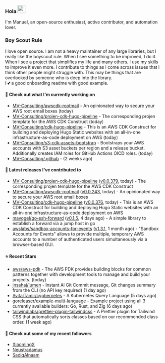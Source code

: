 ### Hola <img src="https://media.giphy.com/media/hvRJCLFzcasrR4ia7z/giphy.gif" width="25px">

I'm Manuel, an open-source enthusiast, active contributor, and automation lover.

### Boy Scout Rule

I love open source. I am not a heavy maintainer of any large libraries, but I really like the boyscout rule. 
When I see something to be improved, I do it. When I see a project
that simplifies my life and many others. I use my skills to improve it even more.
I contribute to things as I come across issues that I think other people might struggle with. 
This may be things that are overlooked by someone who is deep into the library.  
I 💕 a good onboarding readme with good example.



#### 👷 Check out what I'm currently working on

- [MV-Consulting/awscdk-rootmail](https://github.com/MV-Consulting/awscdk-rootmail) - An opinionated way to secure your AWS root email boxes (today)
- [MV-Consulting/projen-cdk-hugo-pipeline](https://github.com/MV-Consulting/projen-cdk-hugo-pipeline) - The corresponding projen template for the AWS CDK Construct (today)
- [MV-Consulting/cdk-hugo-pipeline](https://github.com/MV-Consulting/cdk-hugo-pipeline) - This is an AWS CDK Construct for building and deploying Hugo Static websites with an all-in-one infrastructure-as-code deployment on AWS (today)
- [MV-Consulting/s3-cdk-assets-bootstrap](https://github.com/MV-Consulting/s3-cdk-assets-bootstrap) - Bootstraps your AWS accounts with S3 asset buckets per region and a release bucket. Additionally creates IAM roles for GitHub Actions OICD roles. (today)
- [MV-Consulting/.github](https://github.com/MV-Consulting/.github) -  (2 weeks ago)

#### 🔭 Latest releases I've contributed to

- [MV-Consulting/projen-cdk-hugo-pipeline](https://github.com/MV-Consulting/projen-cdk-hugo-pipeline) ([v0.0.379](https://github.com/MV-Consulting/projen-cdk-hugo-pipeline/releases/tag/v0.0.379), today) - The corresponding projen template for the AWS CDK Construct
- [MV-Consulting/awscdk-rootmail](https://github.com/MV-Consulting/awscdk-rootmail) ([v0.0.243](https://github.com/MV-Consulting/awscdk-rootmail/releases/tag/v0.0.243), today) - An opinionated way to secure your AWS root email boxes
- [MV-Consulting/cdk-hugo-pipeline](https://github.com/MV-Consulting/cdk-hugo-pipeline) ([v0.0.376](https://github.com/MV-Consulting/cdk-hugo-pipeline/releases/tag/v0.0.376), today) - This is an AWS CDK Construct for building and deploying Hugo Static websites with an all-in-one infrastructure-as-code deployment on AWS
- [mavogel/go-ssh-forward](https://github.com/mavogel/go-ssh-forward) ([v0.1.5](https://github.com/mavogel/go-ssh-forward/releases/tag/v0.1.5), 4 days ago) - A simple library to establish a forward via a jump host in go
- [awslabs/sandbox-accounts-for-events](https://github.com/awslabs/sandbox-accounts-for-events) ([v1.3.1](https://github.com/awslabs/sandbox-accounts-for-events/releases/tag/v1.3.1), 1 month ago) - &#34;Sandbox Accounts for Events&#34; allows to provide multiple, temporary AWS accounts to a number of authenticated users simultaneously via a browser-based GUI.

#### ⭐ Recent Stars

- [aws/aws-pdk](https://github.com/aws/aws-pdk) - The AWS PDK provides building blocks for common patterns together with development tools to manage and build your projects. (today)
- [jnsahaj/lumen](https://github.com/jnsahaj/lumen) - Instant AI Git Commit message, Git changes summary from the CLI (no API key required) (1 day ago)
- [AvitalTamir/cyphernetes](https://github.com/AvitalTamir/cyphernetes) - A Kubernetes Query Language (5 days ago)
- [goreleaser/example-multi-language](https://github.com/goreleaser/example-multi-language) - Example project using all 3 currently available builders: Go, Rust, and Zig (6 days ago)
- [tailwindlabs/prettier-plugin-tailwindcss](https://github.com/tailwindlabs/prettier-plugin-tailwindcss) - A Prettier plugin for Tailwind CSS that automatically sorts classes based on our recommended class order. (1 week ago)

#### 👯 Check out some of my recent followers

- [XiaomingX](https://github.com/XiaomingX)
- [Neustradamus](https://github.com/Neustradamus)
- [SadiqAlnaam](https://github.com/SadiqAlnaam)




